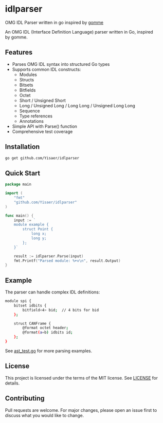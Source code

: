 # idlparser

OMG IDL Parser written in go inspired by [gomme](https://github.com/oleiade/gomme)

An OMG IDL (Interface Definition Language) parser written in Go, inspired by gomme.

## Features
* Parses OMG IDL syntax into structured Go types
* Supports common IDL constructs:
  * Modules
  * Structs
  * Bitsets
  * Bitfields
  * Octet
  * Short / Unsigned Short
  * Long / Unsigned Long / Long Long / Unsigned Long Long
  * Sequence
  * Type references
  * Annotations
* Simple API with Parse() function
* Comprehensive test coverage

## Installation

```bash
go get github.com/Yisaer/idlparser
```

## Quick Start

```go
package main

import (
	"fmt"
	"github.com/Yisaer/idlparser"
)

func main() {
	input := `
	module example {
		struct Point {
			long x;
			long y;
		};
	}`

	result := idlparser.Parse(input)
	fmt.Printf("Parsed module: %+v\n", result.Output)
}
```

## Example

The parser can handle complex IDL definitions:

```bash
module spi {
	bitset idbits {
		bitfield<4> bid;  // 4 bits for bid
	};

	struct CANFrame {
		@format octet header;
		@format(a=b) idbits id;
	};
}
```

See [ast_test.go](./ast/ast_test.go) for more parsing examples.

## License

This project is licensed under the terms of the MIT license. See [LICENSE](./LICENSE) for details.

## Contributing

Pull requests are welcome. For major changes, please open an issue first to discuss what you would like to change.
